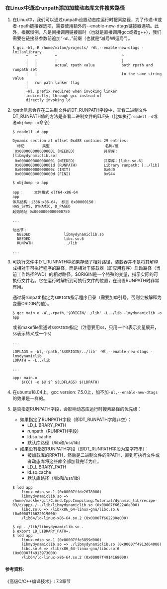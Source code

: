 ### 在Linux中通过runpath添加加载动态库文件搜索路径

1. 在Linux中，我们可以通过runpath设置动态库运行时搜索路径，为了传递-R或者-rpath链接器选项，需要使用额外的--enable-new-dtags链接器选项。此外，根据惯例，凡是间接调用链接器时（也就是直接调用gcc或者g++），我们需要在链接器参数前追加“`-Wl,`”前缀（也就是“减号Wl逗号”）。
	```shell
	$ gcc -Wl,-R /home/milan/projects/ -Wl,--enable-new-dtags -lmilanlibrary  
	      ^   ^        ^                             ^  
	      |   |        |                             |  
	      |   |        actual rpath value            both rpath and runpath set  
	      |   |                                      to the same string value  
	      |   run path linker flag             
	      |                                     
	      -Wl, prefix required when invoking linker  
	      indirectly, through gcc instead of  
	      directly invoking ld  
	```

2. rpath信息会存在二进制文件的DT_RUNPATH字段中，查看二进制文件DT_RUNPATH值的方法是查看二进制文件的ELF头（比如执行`readelf -d`或者`objdump -x`命令）

	```shell
	$ readelf -d app 
	
	Dynamic section at offset 0xd88 contains 29 entries:
	  标记        类型                         名称/值
	 0x0000000000000001 (NEEDED)             共享库：[libmydynamiclib.so]
	 0x0000000000000001 (NEEDED)             共享库：[libc.so.6]
	 0x000000000000001d (RUNPATH)            Library runpath: [../lib]
	 0x000000000000000c (INIT)               0x6d0
	 0x000000000000000d (FINI)               0x944
	```

	```shell
	$ objdump -x app
	
	app：     文件格式 elf64-x86-64
	app
	体系结构：i386:x86-64， 标志 0x00000150：
	HAS_SYMS, DYNAMIC, D_PAGED
	起始地址 0x0000000000000750
	
	...
	
	动态节：
	  NEEDED               libmydynamiclib.so
	  NEEDED               libc.so.6
	  RUNPATH              ../lib
	
	...
	
	```

3. 可执行文件中DT_RUNPATH中如果存储了相对路径，装载器并不是将其解释成相对于可执行程序的路径，而是相对于装载器（即应用程序）启动路径（当前工作路径PWD）的相对路径。$ORIGIN是一个特殊的变量，指示实际的可执行文件名。它在运行时解析到可执行文件的位置，在设置RUNPATH时非常有用。

	通过将runpath指定为`$ORIGIN`指示程序目录（需要加单引号，否则会被解释为变量ORIGIN的值）。
	```shell
	$ gcc main.o -Wl,-rpath,'$ORIGIN/../lib' -L../lib -lmydynamiclib -o app
	```
	
	或者makefile里通过`$$ORIGIN`指定（注意要用`$$`，只用一个`$`表示变量展开，`$$`表示转义成一个`$`）
	```
	...
	
	LDFLAGS = -Wl,-rpath,'$$ORIGIN/../lib' -Wl,--enable-new-dtags -lmydynamiclib
	LDPATH = -L../lib
	
	...
	
	app: main.o
	    $(CC) -o $@ $^ $(LDFLAGS) $(LDPATH)
	
	```

4. 在ubuntu18.04上，gcc version: 7.5.0上，加不加`-Wl,--enable-new-dtags`的效果是一样的。

5. 是否指定RUNPATH字段，会影响动态库运行时搜素路径的优先级：
    - 如果指定了RUNPATH字段（即DT_RUNPATH字段非空）：
        + LD_LIBRARY_PATH
        + runpath（RUNPATH字段）
        + ld.so.cache
        + 默认库路径（/lib和/usr/lib）
    - 如果没有指定RUNPATH字段（即DT_RUNPATH字段为空字符串）：
        + 被加载库的RPATH，然后是二进制文件的RPATH，直到可执行文件或者动态库将这些库全部加载完毕为止。
        + LD_LIBRARY_PATH
        + ld.so.cache
        + 默认库路径（/lib和/usr/lib）

	```shell
	$ ldd app 
		linux-vdso.so.1 (0x00007ffde2678000)
		libmydynamiclib.so => /home/mackhe/git/C.And.Cpp.Compiling.Tutorial/dynamic_lib/recipe-03/c/app/./../lib/libmydynamiclib.so (0x00007f662240a000)
		libc.so.6 => /lib/x86_64-linux-gnu/libc.so.6 (0x00007f6622019000)
		/lib64/ld-linux-x86-64.so.2 (0x00007f662280e000)
	
	$ cp ../lib/libmydynamiclib.so .
	$ export LD_LIBRARY_PATH=.
	$ ldd app 
		linux-vdso.so.1 (0x00007ffe3859d000)
		libmydynamiclib.so => ./libmydynamiclib.so (0x00007f4913d64000)
		libc.so.6 => /lib/x86_64-linux-gnu/libc.so.6 (0x00007f4913973000)
		/lib64/ld-linux-x86-64.so.2 (0x00007f4914168000)
	```

#### 参考资料:
《高级C/C++编译技术》: 7.3章节
